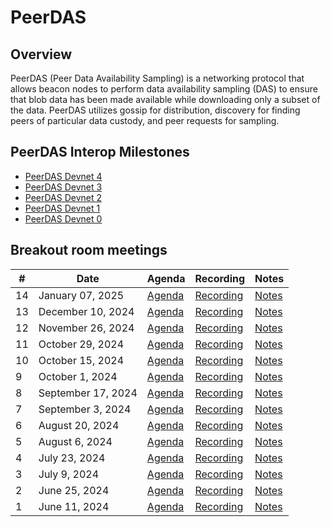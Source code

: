 # PeerDAS

## Overview
PeerDAS (Peer Data Availability Sampling) is a networking protocol that allows beacon nodes to perform data availability sampling (DAS) to ensure that blob data has been made available while downloading only a subset of the data. PeerDAS utilizes gossip for distribution, discovery for finding peers of particular data custody, and peer requests for sampling.

## PeerDAS Interop Milestones
- [PeerDAS Devnet 4](https://notes.ethereum.org/@ethpandaops/peerdas-devnet-4)
- [PeerDAS Devnet 3](https://notes.ethereum.org/@ethpandaops/peerdas-devnet-3)
- [PeerDAS Devnet 2](https://notes.ethereum.org/@ethpandaops/peerdas-devnet-2)
- [PeerDAS Devnet 1](https://notes.ethereum.org/@ethpandaops/peerdas-devnet-1)
- [PeerDAS Devnet 0](https://notes.ethereum.org/@ethpandaops/peerdas-devnet-0)

## Breakout room meetings

| # | Date | Agenda | Recording | Notes |
| -- | --| -- | -- | -- |
|14| January 07, 2025 | [Agenda](https://github.com/ethereum/pm/issues/1236) | [Recording](https://youtu.be/0QfCxSbhRk8) | [Notes](https://github.com/ethereum/pm/blob/master/Breakout-Room-Meetings/PeerDAS/Meeting%2014.md)|
|13| December 10, 2024 | [Agenda](https://github.com/ethereum/pm/issues/1202) | [Recording](https://youtu.be/Wj8OywbCMtk) | [Notes](https://github.com/ethereum/pm/blob/master/Breakout-Room-Meetings/PeerDAS/Meeting%2013.md)|
|12| November 26, 2024 | [Agenda](https://github.com/ethereum/pm/issues/1193) | [Recording](https://youtu.be/vVACJNHA3tY) | [Notes](https://github.com/ethereum/pm/blob/master/Breakout-Room-Meetings/PeerDAS/Meeting%2012.md)|
|11| October 29, 2024 | [Agenda](https://github.com/ethereum/pm/issues/1183) | [Recording](https://youtu.be/QBNPQhDYgcY) | [Notes](https://github.com/ethereum/pm/blob/master/Breakout-Room-Meetings/PeerDAS/Meeting%2011.md)|
|10| October 15, 2024 | [Agenda](https://github.com/ethereum/pm/issues/1179) | [Recording](https://youtu.be/o2hpnJBjSyw) | [Notes](https://github.com/ethereum/pm/blob/master/Breakout-Room-Meetings/PeerDAS/Meeting%2010.md)|
|9| October 1, 2024 | [Agenda](https://github.com/ethereum/pm/issues/1155) | [Recording](https://youtu.be/v5BWEX4FYnw) | [Notes](https://github.com/ethereum/pm/blob/master/Breakout-Room-Meetings/PeerDAS/Meeting%2009.md)|
|8| September 17, 2024 | [Agenda](https://github.com/ethereum/pm/issues/1150) | [Recording](https://youtu.be/2BUsiUnUZYc) | [Notes](https://github.com/ethereum/pm/blob/master/Breakout-Room-Meetings/PeerDAS/Meeting%2008.md)|
|7| September 3, 2024 | [Agenda](https://github.com/ethereum/pm/issues/1139) | [Recording](https://youtu.be/3UaTXEM1J_w) | [Notes](https://github.com/ethereum/pm/blob/master/Breakout-Room-Meetings/PeerDAS/Meeting%2007.md)|
|6| August 20, 2024 | [Agenda](https://github.com/ethereum/pm/issues/1136) | [Recording](https://youtu.be/szACus93VNU) | [Notes](https://github.com/ethereum/pm/blob/master/Breakout-Room-Meetings/PeerDAS/Meeting%2006.md)|
|5| August 6, 2024 | [Agenda](https://github.com/ethereum/pm/issues/1114) | [Recording](https://www.youtube.com/watch?v=scOJSLiMFy4) | [Notes](https://github.com/ethereum/pm/blob/master/Breakout-Room-Meetings/PeerDAS/Meeting%2005.md)|
|4| July 23, 2024 | [Agenda](https://github.com/ethereum/pm/issues/1103) | [Recording](https://youtu.be/Rqd_DuPQMvg) | [Notes](https://github.com/ethereum/pm/blob/master/Breakout-Room-Meetings/PeerDAS/Meeting%2004.md)|
|3| July 9, 2024 | [Agenda](https://github.com/ethereum/pm/issues/1093) | [Recording](https://youtu.be/P86Dr9ABGeg) | [Notes](https://github.com/ethereum/pm/blob/master/Breakout-Room-Meetings/PeerDAS/Meeting%2003.md)|
|2| June 25, 2024 | [Agenda](https://github.com/ethereum/pm/issues/1070) | [Recording](https://youtu.be/P86Dr9ABGeg) | [Notes](https://github.com/ethereum/pm/blob/master/Breakout-Room-Meetings/PeerDAS/Meeting%2002.md) |
|1| June 11, 2024 | [Agenda](https://github.com/ethereum/pm/issues/1059) | [Recording](https://youtu.be/P86Dr9ABGeg) | [Notes](https://github.com/ethereum/pm/blob/master/Breakout-Room-Meetings/PeerDAS/Meeting%2001.md) |


